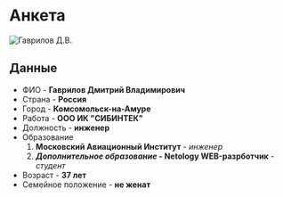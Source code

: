 # **Анкета** 
 
 ![Гаврилов Д.В.](https://avatars.githubusercontent.com/u/91532052?v=4)
## **Данные**
- ФИО - __Гаврилов Дмитрий Владимирович__
- Страна - **Россия**
- Город - **Комсомольск-на-Амуре**
- Работа - **ООО ИК "СИБИНТЕК"**
- Должность - **инженер**
- Образование 
  1. **Московский Авиационный Институт** - *инженер*
  2. **_Дополнительное образование_ - Netology WEB-разрботчик** - _студент_
- Возраст - **37 лет**
- Семейное положение - **не женат**


